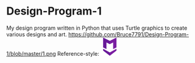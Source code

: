 # Design-Program-1
My design program written in Python that uses Turtle graphics to create various designs and art. 
https://github.com/Bruce7791/Design-Program-1/blob/master/1.png
Reference-style: 
![alt text][logo]

[logo]: https://github.com/adam-p/markdown-here/raw/master/src/common/images/icon48.png "Logo Title Text 2"
